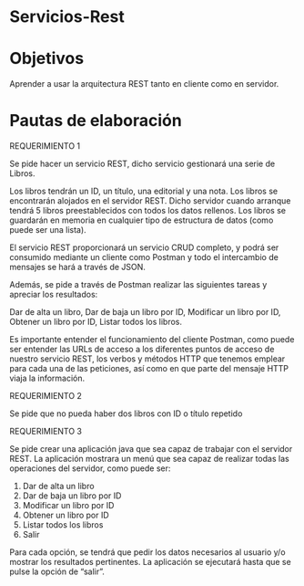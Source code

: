 # Servicios-Rest

# Objetivos
Aprender a usar la arquitectura REST tanto en cliente como en servidor.

# Pautas de elaboración
REQUERIMIENTO 1

Se pide hacer un servicio REST, dicho servicio gestionará una serie de Libros.

Los libros tendrán un ID, un título, una editorial y una nota. Los libros se encontrarán alojados en el servidor REST. Dicho servidor cuando arranque tendrá 5 libros preestablecidos con todos los datos rellenos. Los libros se guardarán en memoria en cualquier tipo de estructura de datos (como puede ser una lista).

El servicio REST proporcionará un servicio CRUD completo, y podrá ser consumido mediante un cliente como Postman y todo el intercambio de mensajes se hará a través de JSON.

Además, se pide a través de Postman realizar las siguientes tareas y apreciar los resultados:

Dar de alta un libro, Dar de baja un libro por ID, Modificar un libro por ID, Obtener un libro por ID, Listar todos los libros.


Es importante entender el funcionamiento del cliente Postman, como puede ser entender las URLs de acceso a los diferentes puntos de acceso de nuestro servicio REST, los verbos y métodos HTTP que tenemos emplear para cada una de las peticiones, así como en que parte del mensaje HTTP viaja la información.

REQUERIMIENTO 2

Se pide que no pueda haber dos libros con ID o título repetido

REQUERIMIENTO 3

Se pide crear una aplicación java que sea capaz de trabajar con el servidor REST. La aplicación mostrara un menú que sea capaz de realizar todas las operaciones del servidor, como puede ser:

1. Dar de alta un libro
2. Dar de baja un libro por ID
3. Modificar un libro por ID
4. Obtener un libro por ID
5. Listar todos los libros
6. Salir
	
Para cada opción, se tendrá que pedir los datos necesarios al usuario y/o mostrar los resultados pertinentes. La aplicación se ejecutará hasta que se pulse la opción de “salir”.	


